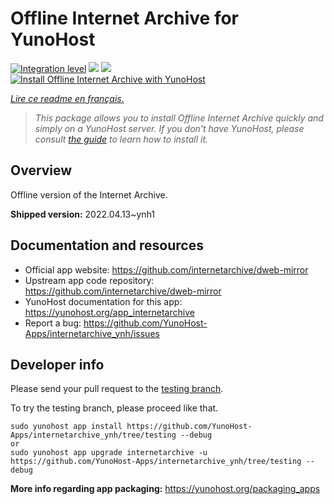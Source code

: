 <!--
N.B.: This README was automatically generated by https://github.com/YunoHost/apps/tree/master/tools/README-generator
It shall NOT be edited by hand.
-->

# Offline Internet Archive for YunoHost

[![Integration level](https://dash.yunohost.org/integration/internetarchive.svg)](https://dash.yunohost.org/appci/app/internetarchive) ![](https://ci-apps.yunohost.org/ci/badges/internetarchive.status.svg) ![](https://ci-apps.yunohost.org/ci/badges/internetarchive.maintain.svg)  
[![Install Offline Internet Archive with YunoHost](https://install-app.yunohost.org/install-with-yunohost.svg)](https://install-app.yunohost.org/?app=internetarchive)

*[Lire ce readme en français.](./README_fr.md)*

> *This package allows you to install Offline Internet Archive quickly and simply on a YunoHost server.
If you don't have YunoHost, please consult [the guide](https://yunohost.org/#/install) to learn how to install it.*

## Overview

Offline version of the Internet Archive.

**Shipped version:** 2022.04.13~ynh1



## Documentation and resources

* Official app website: https://github.com/internetarchive/dweb-mirror
* Upstream app code repository: https://github.com/internetarchive/dweb-mirror
* YunoHost documentation for this app: https://yunohost.org/app_internetarchive
* Report a bug: https://github.com/YunoHost-Apps/internetarchive_ynh/issues

## Developer info

Please send your pull request to the [testing branch](https://github.com/YunoHost-Apps/internetarchive_ynh/tree/testing).

To try the testing branch, please proceed like that.
```
sudo yunohost app install https://github.com/YunoHost-Apps/internetarchive_ynh/tree/testing --debug
or
sudo yunohost app upgrade internetarchive -u https://github.com/YunoHost-Apps/internetarchive_ynh/tree/testing --debug
```

**More info regarding app packaging:** https://yunohost.org/packaging_apps
